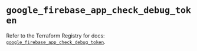 # `google_firebase_app_check_debug_token`

Refer to the Terraform Registry for docs: [`google_firebase_app_check_debug_token`](https://registry.terraform.io/providers/hashicorp/google/6.34.1/docs/resources/firebase_app_check_debug_token).
